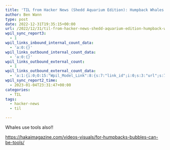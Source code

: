 ```yaml
---
title: 'TIL from Hacker News (Shedd Aquarium Edition): Humpback Whales!!'
author: Ben Wann
type: post
date: 2022-12-31T19:35:15+00:00
url: /2022/12/31/til-from-hacker-news-shedd-aquarium-edition-humpback-whales/
wpil_sync_report3:
  - 1
wpil_links_inbound_internal_count_data:
  - 'a:0:{}'
wpil_links_outbound_internal_count_data:
  - 'a:0:{}'
wpil_links_outbound_external_count:
  - 1
wpil_links_outbound_external_count_data:
  - 'a:1:{i:0;O:15:"Wpil_Model_Link":8:{s:7:"link_id";i:0;s:3:"url";s:76:"https://hakaimagazine.com/videos-visuals/for-humpbacks-bubbles-can-be-tools/";s:4:"host";s:17:"hakaimagazine.com";s:8:"internal";b:0;s:4:"post";N;s:6:"anchor";s:76:"https://hakaimagazine.com/videos-visuals/for-humpbacks-bubbles-can-be-tools/";s:15:"added_by_plugin";b:0;s:8:"location";s:7:"content";}}'
wpil_sync_report2_time:
  - 2023-01-04T23:31:47+00:00
categories:
  - TIL
tags:
  - hacker-news
  - til

---
```

 

Whales use tools also!!

<https://hakaimagazine.com/videos-visuals/for-humpbacks-bubbles-can-be-tools/>